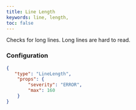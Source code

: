 ```yaml
---
title: Line Length
keywords: line, length,
toc: false
---
```


Checks for long lines. Long lines are hard to read.

### Configuration

```json
{
   "type": "LineLength",
    "props": {
        "severity": "ERROR",
        "max": 160
    }
}
```